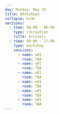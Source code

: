 ```yaml
---
day: Monday, May 29
title: Workshops
collapse: hide
sections:
  - time: 08:00 - 09:00
    type: recreation
    title: Arrivals
  - time: 09:00 - 17:00
    type: workshop
    sessions:
      - name: w01
        room: TBA
      - name: w01
        room: TBA
      - name: w01
        room: TBA
      - name: w01
        room: TBA
      - name: w01
        room: TBA
      - name: w01
        room: TBA
---
```

